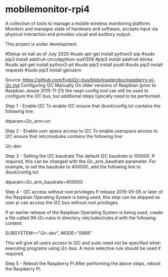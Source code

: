 # mobilemonitor-rpi4
A collection of tools to manage a mobile wireless monitoring platform. Monitors and manages state of hardware and software, accepts input via physical interaction and provides visual and auditory output.


This project is under development. 


#Setup on kali as of July 2020
#sudo apt-get install python3-pip
#sudo pip3 install adafruit-circuitpython-ssd1306
#pip3 install adafruit-blinka
#sudo apt-get install python3-pil
#sudo pip3 install psutil
#sudo pip3 install requests
#sudo pip3 install gpiozero

Source: https://github.com/fivdi/i2c-bus/blob/master/doc/raspberry-pi-i2c.md
Configuring I2C Manually
On older versions of Raspbian (prior to Raspbian Jessie 2015-11-21) the raspi-config tool can still be used to configure the I2C bus, but additional steps typically need to be performed.

Step 1 - Enable I2C
To enable I2C ensure that /boot/config.txt contains the following line:

dtparam=i2c_arm=on

Step 2 - Enable user space access to I2C
To enable userspace access to I2C ensure that /etc/modules contains the following line:

i2c-dev

Step 3 - Setting the I2C baudrate
The default I2C baudrate is 100000. If required, this can be changed with the i2c_arm_baudrate parameter. For example, to set the baudrate to 400000, add the following line to /boot/config.txt:

dtparam=i2c_arm_baudrate=400000

Step 4 - I2C access without root privileges
If release 2015-05-05 or later of the Raspbian Operating System is being used, this step can be skipped as user pi can access the I2C bus without root privileges.

If an earlier release of the Raspbian Operating System is being used, create a file called 99-i2c.rules in directory /etc/udev/rules.d with the following content:

SUBSYSTEM=="i2c-dev", MODE="0666"

This will give all users access to I2C and sudo need not be specified when executing programs using i2c-bus. A more selective rule should be used if required.

Step 5 - Reboot the Raspberry Pi
After performing the above steps, reboot the Raspberry Pi.
